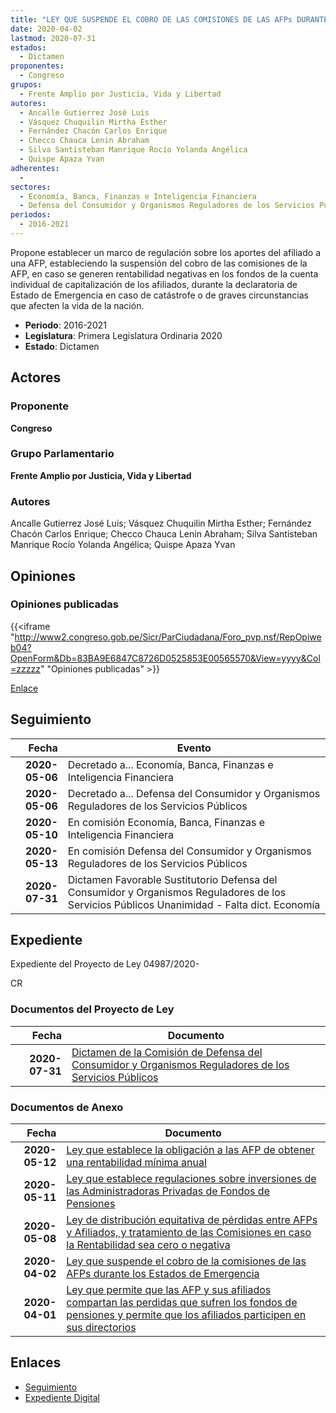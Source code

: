 ```yaml
---
title: "LEY QUE SUSPENDE EL COBRO DE LAS COMISIONES DE LAS AFPs DURANTE LOS ESTADOS DE EMERGENCIA"
date: 2020-04-02
lastmod: 2020-07-31
estados: 
  - Dictamen
proponentes: 
  - Congreso
grupos: 
  - Frente Amplio por Justicia, Vida y Libertad
autores: 
  - Ancalle Gutierrez José Luis
  - Vásquez Chuquilin Mirtha Esther
  - Fernández Chacón Carlos Enrique
  - Checco Chauca Lenin Abraham
  - Silva Santisteban Manrique Rocío Yolanda Angélica
  - Quispe Apaza Yvan
adherentes: 
  - 
sectores: 
  - Economía, Banca, Finanzas e Inteligencia Financiera
  - Defensa del Consumidor y Organismos Reguladores de los Servicios Públicos
periodos: 
  - 2016-2021
---
```


Propone establecer un marco de regulación sobre los aportes del afiliado a una AFP, estableciendo la suspensión del cobro de las comisiones de la AFP, en caso se generen rentabilidad negativas en los fondos de la cuenta individual de capitalización de los afiliados, durante la declaratoria de Estado de Emergencia en caso de catástrofe o de graves circunstancias que afecten la vida de la nación.

- **Periodo**: 2016-2021
- **Legislatura**: Primera Legislatura Ordinaria 2020
- **Estado**: Dictamen

## Actores

### Proponente

**Congreso**

### Grupo Parlamentario

**Frente Amplio por Justicia, Vida y Libertad**

### Autores

Ancalle Gutierrez José Luis; Vásquez Chuquilin Mirtha Esther; Fernández Chacón Carlos Enrique; Checco Chauca Lenin Abraham; Silva Santisteban Manrique Rocío Yolanda Angélica; Quispe Apaza Yvan


## Opiniones

### Opiniones publicadas

{{<iframe "http://www2.congreso.gob.pe/Sicr/ParCiudadana/Foro_pvp.nsf/RepOpiweb04?OpenForm&Db=83BA9E6847C8726D0525853E00565570&View=yyyy&Col=zzzzz" "Opiniones publicadas" >}}

[Enlace](http://www2.congreso.gob.pe/Sicr/ParCiudadana/Foro_pvp.nsf/RepOpiweb04?OpenForm&Db=83BA9E6847C8726D0525853E00565570&View=yyyy&Col=zzzzz)

## Seguimiento

| Fecha | Evento |
|------:|--------|
| **2020-05-06** | Decretado a... Economía, Banca, Finanzas e Inteligencia Financiera|
| **2020-05-06** | Decretado a... Defensa del Consumidor y Organismos Reguladores de los Servicios Públicos|
| **2020-05-10** | En comisión Economía, Banca, Finanzas e Inteligencia Financiera|
| **2020-05-13** | En comisión Defensa del Consumidor y Organismos Reguladores de los Servicios Públicos|
| **2020-07-31** | Dictamen Favorable Sustitutorio Defensa del Consumidor y Organismos Reguladores de los Servicios Públicos Unanimidad - Falta dict. Economía|


## Expediente

Expediente del Proyecto de Ley 04987/2020-

CR


### Documentos del Proyecto de Ley

| Fecha | Documento |
|------:|--------|
| **2020-07-31** | [Dictamen de la Comisión de Defensa del Consumidor y Organismos Reguladores de los Servicios Públicos](http://www.leyes.congreso.gob.pe/Documentos/2016_2021/Dictamenes/Proyectos_de_Ley/04983DC06MAY20200731.pdf) |

### Documentos de Anexo

| Fecha | Documento |
|------:|--------|
| **2020-05-12** | [Ley que establece la obligación a las AFP de obtener una rentabilidad mínima anual](http://www.leyes.congreso.gob.pe/Documentos/2016_2021/Proyectos_de_Ley_y_de_Resoluciones_Legislativas/PL05171_20200512.pdf) |
| **2020-05-11** | [Ley que establece regulaciones sobre inversiones de las Administradoras Privadas de Fondos de Pensiones](http://www.leyes.congreso.gob.pe/Documentos/2016_2021/Proyectos_de_Ley_y_de_Resoluciones_Legislativas/PL05156_20200511.pdf) |
| **2020-05-08** | [Ley de distribución equitativa de pérdidas entre AFPs y Afiliados, y tratamiento de las Comisiones en caso la Rentabilidad sea cero o negativa](http://www.leyes.congreso.gob.pe/Documentos/2016_2021/Proyectos_de_Ley_y_de_Resoluciones_Legislativas/PL05153_20200508.pdf) |
| **2020-04-02** | [Ley que suspende el cobro de la comisiones de las AFPs durante los Estados de Emergencia](http://www.leyes.congreso.gob.pe/Documentos/2016_2021/Proyectos_de_Ley_y_de_Resoluciones_Legislativas/PL04987_20200402.pdf) |
| **2020-04-01** | [Ley que permite que las AFP y sus afiliados compartan las perdidas que sufren los fondos de pensiones y permite que los afiliados participen en sus directorios](http://www.leyes.congreso.gob.pe/Documentos/2016_2021/Proyectos_de_Ley_y_de_Resoluciones_Legislativas/PL04983_20200401..pdf) |

## Enlaces 

- [Seguimiento](http://www2.congreso.gob.pe/Sicr/TraDocEstProc/CLProLey2016.nsf/f7fff46988ca05b1052578e100829cc7/9f54ce26428f3a060525853e005e3fb1?OpenDocument)
- [Expediente Digital](http://www2.congreso.gob.pe/Sicr/TraDocEstProc/CLProLey2016.nsf/f7fff46988ca05b1052578e100829cc7/9f54ce26428f3a060525853e005e3fb1?OpenDocument&Click=05257FB7005EB655.eb71d0cf91d8294e05256cdf006b5706/$Body/0.1C6C)
